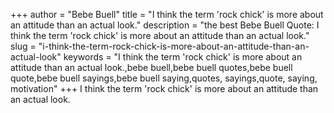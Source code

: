 +++
author = "Bebe Buell"
title = "I think the term 'rock chick' is more about an attitude than an actual look."
description = "the best Bebe Buell Quote: I think the term 'rock chick' is more about an attitude than an actual look."
slug = "i-think-the-term-rock-chick-is-more-about-an-attitude-than-an-actual-look"
keywords = "I think the term 'rock chick' is more about an attitude than an actual look.,bebe buell,bebe buell quotes,bebe buell quote,bebe buell sayings,bebe buell saying,quotes, sayings,quote, saying, motivation"
+++
I think the term 'rock chick' is more about an attitude than an actual look.
